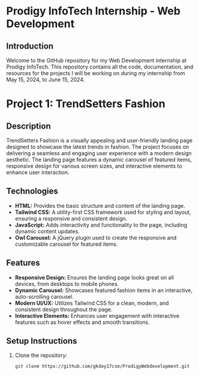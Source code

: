 # Prodigy InfoTech Internship - Web Development

## Introduction
Welcome to the GitHub repository for my Web Development internship at Prodigy InfoTech. This repository contains all the code, documentation, and resources for the projects I will be working on during my internship from May 15, 2024, to June 15, 2024.

# Project 1: TrendSetters Fashion

## Description
TrendSetters Fashion is a visually appealing and user-friendly landing page designed to showcase the latest trends in fashion. The project focuses on delivering a seamless and engaging user experience with a modern design aesthetic. The landing page features a dynamic carousel of featured items, responsive design for various screen sizes, and interactive elements to enhance user interaction.

## Technologies
- **HTML:** Provides the basic structure and content of the landing page.
- **Tailwind CSS:** A utility-first CSS framework used for styling and layout, ensuring a responsive and consistent design.
- **JavaScript:** Adds interactivity and functionality to the page, including dynamic content updates.
- **Owl Carousel:** A jQuery plugin used to create the responsive and customizable carousel for featured items.

## Features
- **Responsive Design:** Ensures the landing page looks great on all devices, from desktops to mobile phones.
- **Dynamic Carousel:** Showcases featured fashion items in an interactive, auto-scrolling carousel.
- **Modern UI/UX:** Utilizes Tailwind CSS for a clean, modern, and consistent design throughout the page.
- **Interactive Elements:** Enhances user engagement with interactive features such as hover effects and smooth transitions.


## Setup Instructions
1. Clone the repository:
   ```bash
   git clone https://github.com/gkdey17cse/ProdigyWebdevelopment.git
